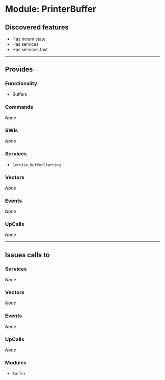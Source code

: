 # Module: PrinterBuffer

## Discovered features


* Has nvram state
* Has services
* Has services fast

---

## Provides

### Functionality


* Buffers

### Commands


*None*


### SWIs


*None*


### Services


* `Service_BufferStarting`


### Vectors


*None*


### Events


*None*


### UpCalls


*None*


---

## Issues calls to

### Services


*None*


### Vectors


*None*


### Events


*None*


### UpCalls


*None*


### Modules


* `Buffer`


